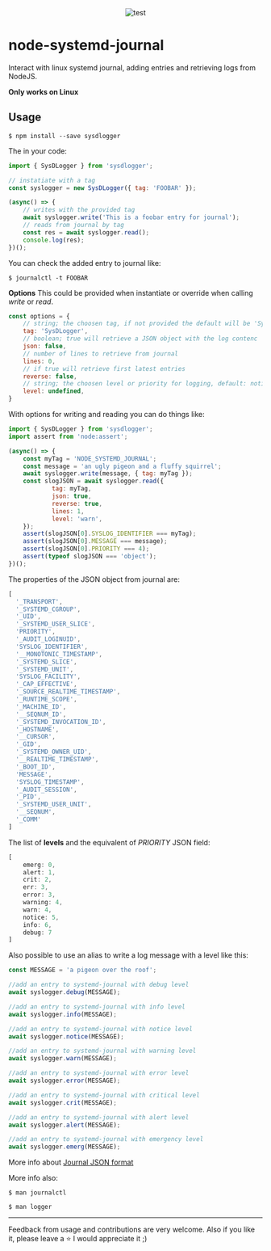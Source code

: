 <div align="center">
  <img src="https://img.shields.io/github/actions/workflow/status/carvilsi/node-systemd-journal/tests.yml?logo=github&label=tests" alt="test">
  <p></p>
</div>

# node-systemd-journal

Interact with linux systemd journal, adding entries and retrieving logs from NodeJS.

**Only works on Linux**

## Usage

`$ npm install --save sysdlogger`

The in your code:

```javascript
import { SysDLogger } from 'sysdlogger';

// instatiate with a tag
const syslogger = new SysDLogger({ tag: 'FOOBAR' });

(async() => {
    // writes with the provided tag
    await syslogger.write('This is a foobar entry for journal');
    // reads from journal by tag
    const res = await syslogger.read();
    console.log(res);
})();
```
You can check the added entry to journal like:

`$ journalctl -t FOOBAR`

**Options**
This could be provided when instantiate or override when calling *write* or *read*.

```javascript
const options = {
    // string; the choosen tag, if not provided the default will be 'SysDLogger'
    tag: 'SysDLogger', 
    // boolean; true will retrieve a JSON object with the log contenc
    json: false,
    // number of lines to retrieve from journal
    lines: 0,
    // if true will retrieve first latest entries
    reverse: false,
    // string; the choosen level or priority for logging, default: notice
    level: undefined, 
}
```  

With options for writing and reading you can do things like:

```javascript
import { SysDLogger } from 'sysdlogger';
import assert from 'node:assert';

(async() => {
    const myTag = 'NODE_SYSTEMD_JOURNAL';
    const message = 'an ugly pigeon and a fluffy squirrel';
    await syslogger.write(message, { tag: myTag });
    const slogJSON = await syslogger.read({
            tag: myTag,
            json: true,
            reverse: true,
            lines: 1,
            level: 'warn',
    });
    assert(slogJSON[0].SYSLOG_IDENTIFIER === myTag);
    assert(slogJSON[0].MESSAGE === message);
    assert(slogJSON[0].PRIORITY === 4);
    assert(typeof slogJSON === 'object');
})();
```     
The properties of the JSON object from journal are:

```javascript
[
  '_TRANSPORT',
  '_SYSTEMD_CGROUP',
  '_UID',
  '_SYSTEMD_USER_SLICE',
  'PRIORITY',
  '_AUDIT_LOGINUID',
  'SYSLOG_IDENTIFIER',
  '__MONOTONIC_TIMESTAMP',
  '_SYSTEMD_SLICE',
  '_SYSTEMD_UNIT',
  'SYSLOG_FACILITY',
  '_CAP_EFFECTIVE',
  '_SOURCE_REALTIME_TIMESTAMP',
  '_RUNTIME_SCOPE',
  '_MACHINE_ID',
  '__SEQNUM_ID',
  '_SYSTEMD_INVOCATION_ID',
  '_HOSTNAME',
  '__CURSOR',
  '_GID',
  '_SYSTEMD_OWNER_UID',
  '__REALTIME_TIMESTAMP',
  '_BOOT_ID',
  'MESSAGE',
  'SYSLOG_TIMESTAMP',
  '_AUDIT_SESSION',
  '_PID',
  '_SYSTEMD_USER_UNIT',
  '__SEQNUM',
  '_COMM'
]
```

The list of **levels** and the equivalent of *PRIORITY* JSON field:

```javascript
[ 
    emerg: 0,
    alert: 1,
    crit: 2,
    err: 3,
    error: 3,
    warning: 4,
    warn: 4,
    notice: 5,
    info: 6,
    debug: 7
]
```

Also possible to use an alias to write a log message with a level like this:

```javascript
const MESSAGE = 'a pigeon over the roof';

//add an entry to systemd-journal with debug level
await syslogger.debug(MESSAGE);

//add an entry to systemd-journal with info level
await syslogger.info(MESSAGE);

//add an entry to systemd-journal with notice level
await syslogger.notice(MESSAGE);

//add an entry to systemd-journal with warning level
await syslogger.warn(MESSAGE);

//add an entry to systemd-journal with error level
await syslogger.error(MESSAGE);

//add an entry to systemd-journal with critical level
await syslogger.crit(MESSAGE);

//add an entry to systemd-journal with alert level
await syslogger.alert(MESSAGE);

//add an entry to systemd-journal with emergency level
await syslogger.emerg(MESSAGE);
```

More info about [Journal JSON format](https://systemd.io/JOURNAL_EXPORT_FORMATS#journal-json-format)

More info also:

`$ man journalctl`

`$ man logger`

---

Feedback from usage and contributions are very welcome.
Also if you like it, please leave a :star: I would appreciate it ;)
